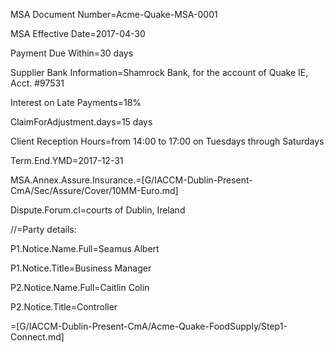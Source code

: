 MSA Document Number=<span class="highlight">Acme-Quake-MSA-0001</a>

MSA Effective Date=<span class="highlight">2017-04-30</a>

Payment Due Within=<span class="highlight">30 days</a>

Supplier Bank Information=<span class="highlight">Shamrock Bank, for the account of Quake IE, Acct. #97531</a>

Interest on Late Payments=<span class="highlight">18%</a>

ClaimForAdjustment.days=<span class="highlight">15 days</a>

Client Reception Hours=from 14:00 to 17:00 on Tuesdays through Saturdays  

Term.End.YMD=<span class="highlight">2017-12-31</a>

MSA.Annex.Assure.Insurance.=[G/IACCM-Dublin-Present-CmA/Sec/Assure/Cover/10MM-Euro.md]

Dispute.Forum.cl=courts of Dublin, Ireland

//=Party details:

P1.Notice.Name.Full=Seamus Albert

P1.Notice.Title=Business Manager

P2.Notice.Name.Full=Caitlin Colin

P2.Notice.Title=Controller

=[G/IACCM-Dublin-Present-CmA/Acme-Quake-FoodSupply/Step1-Connect.md]